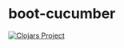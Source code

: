 # boot-cucumber

[![Clojars Project](https://img.shields.io/clojars/v/vonrosen/boot-cucumber.svg)](https://clojars.org/vonrosen/boot-cucumber)

